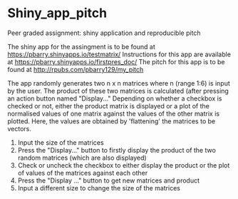 # Shiny_app_pitch
Peer graded assignment: shiny application and reproducible pitch

The shiny app for the assingment is to be found at https://pbarry.shinyapps.io/testmatrix/
Instructions for this app are available at https://pbarry.shinyapps.io/firstpres_doc/
The pitch for this app is to be found at http://rpubs.com/pbarry129/my_pitch

The app randomly generates two n x n matrices where n (range 1:6) is input by the user.
The product of these two matrices is calculated (after pressing an action button named "Display..."
Depending on whether a checkbox is checked or not, either the product matrix is displayed or a plot of the normalised values of one matrix against the values of the other matrix is plotted. Here, the values are obtained by 'flattening' the matrices to be vectors. 

1. Input the size of the matrices
2. Press the "Display..." button to firstly display the product of the two random matrices (which are also displayed)
3. Check or uncheck the checkbox to either display the product or the plot of values of the matrices against each other
4. Press the "Display ..." button to get new matrices and product 
5. Input a different size to change the size of the matrices
